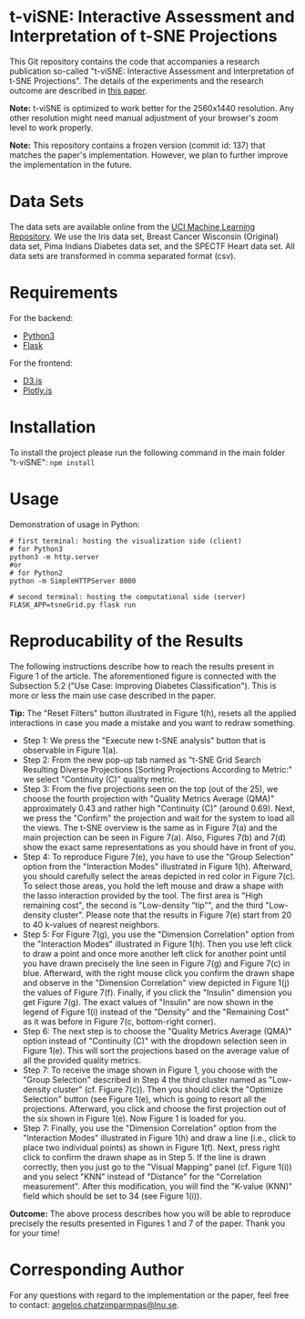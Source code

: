 # t-viSNE: Interactive Assessment and Interpretation of t-SNE Projections #
This Git repository contains the code that accompanies a research publication so-called "t-viSNE: Interactive Assessment and Interpretation of t-SNE Projections". The details of the experiments and the research outcome are described in [this paper](https://arxiv.org/abs/2002.06910).

**Note:** t-viSNE is optimized to work better for the 2560x1440 resolution. Any other resolution might need manual adjustment of your browser's zoom level to work properly.

**Note:** This repository contains a frozen version (commit id: 137) that matches the paper's implementation. However, we plan to further improve the implementation in the future.

# Data Sets #
The data sets are available online from the [UCI Machine Learning Repository](http://archive.ics.uci.edu/ml/index.php). We use the Iris data set, Breast Cancer Wisconsin (Original) data set, Pima Indians Diabetes data set, and the SPECTF Heart data set. All data sets are transformed in comma separated format (csv).

# Requirements #
For the backend:
- [Python3](https://www.python.org/downloads/)
- [Flask](https://palletsprojects.com/p/flask/)

For the frontend:
- [D3.js](https://d3js.org/)
- [Plotly.js](https://github.com/plotly/plotly.js/)

# Installation #
To install the project please run the following command in the main folder "t-viSNE": ```npm install```

# Usage #
Demonstration of usage in Python:
```
# first terminal: hosting the visualization side (client)
# for Python3
python3 -m http.server 
#or 
# for Python2
python -m SimpleHTTPServer 8000

# second terminal: hosting the computational side (server)
FLASK_APP=tsneGrid.py flask run
```

# Reproducability of the Results #
The following instructions describe how to reach the results present in Figure 1 of the article. The aforementioned figure is connected with the Subsection 5.2 ("Use Case: Improving Diabetes Classification"). This is more or less the main use case described in the paper.

**Tip:** The "Reset Filters" button illustrated in Figure 1(h), resets all the applied interactions in case you made a mistake and you want to redraw something.

- Step 1: We press the "Execute new t-SNE analysis" button that is observable in Figure 1(a).
- Step 2: From the new pop-up tab named as "t-SNE Grid Search Resulting Diverse Projections [Sorting Projections According to Metric:" we select "Continuity (C)" quality metric.
- Step 3: From the five projections seen on the top (out of the 25), we choose the fourth projection with "Quality Metrics Average (QMA)" approximately 0.43 and rather high "Continuity (C)" (around 0.69). Next, we press the "Confirm" the projection and wait for the system to load all the views. The t-SNE overview is the same as in Figure 7(a) and the main projection can be seen in Figure 7(a). Also, Figures 7(b) and 7(d) show the exact same representations as you should have in front of you. 
- Step 4: To reproduce Figure 7(e), you have to use the "Group Selection" option from the "Interaction Modes" illustrated in Figure 1(h). Afterward, you should carefully select the areas depicted in red color in Figure 7(c). To select those areas, you hold the left mouse and draw a shape with the lasso interaction provided by the tool. The first area is "High remaining cost", the second is "Low-density ”tip”", and the third "Low-density cluster". Please note that the results in Figure 7(e) start from 20 to 40 k-values of nearest neighbors.
- Step 5: For Figure 7(g), you use the "Dimension Correlation" option from the "Interaction Modes" illustrated in Figure 1(h). Then you use left click to draw a point and once more another left click for another point until you have drawn precisely the line seen in Figure 7(g) and Figure 7(c) in blue. Afterward, with the right mouse click you confirm the drawn shape and observe in the "Dimension Correlation" view depicted in Figure 1(j) the values of Figure 7(f). Finally, if you click the "Insulin" dimension you get Figure 7(g). The exact values of "Insulin" are now shown in the legend of Figure 1(i) instead of the "Density" and the "Remaining Cost" as it was before in Figure 7(c, bottom-right corner).
- Step 6: The next step is to choose the "Quality Metrics Average (QMA)" option instead of "Continuity (C)" with the dropdown selection seen in Figure 1(e). This will sort the projections based on the average value of all the provided quality metrics.
- Step 7: To receive the image shown in Figure 1, you choose with the "Group Selection" described in Step 4 the third cluster named as "Low-density cluster" (cf. Figure 7(c)). Then you should click the "Optimize Selection" button (see Figure 1(e), which is going to resort all the projections. Afterward, you click and choose the first projection out of the six shown in Figure 1(e). Now Figure 1 is loaded for you.
- Step 7: Finally, you use the "Dimension Correlation" option from the "Interaction Modes" illustrated in Figure 1(h) and draw a line (i.e., click to place two individual points) as shown in Figure 1(f). Next, press right click to confirm the drawn shape as in Step 5. If the line is drawn correctly, then you just go to the "Visual Mapping" panel (cf. Figure 1(i)) and you select "KNN" instead of "Distance" for the "Correlation measurement". After this modification, you will find the "K-value (KNN)" field which should be set to 34 (see Figure 1(i)). 

**Outcome:** The above process describes how you will be able to reproduce precisely the results presented in Figures 1 and 7 of the paper. Thank you for your time!

# Corresponding Author #
For any questions with regard to the implementation or the paper, feel free to contact: angelos.chatzimparmpas@lnu.se.

